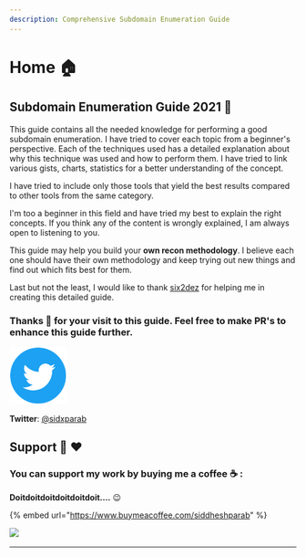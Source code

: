 ```yaml
---
description: Comprehensive Subdomain Enumeration Guide
---
```


# Home 🏠

## Subdomain Enumeration Guide 2021 📖

This guide contains all the needed knowledge for performing a good subdomain enumeration. I have tried to cover each topic from a beginner's perspective. Each of the techniques used has a detailed explanation about why this technique was used and how to perform them. I have tried to link various gists, charts, statistics for a better understanding of the concept.

I have tried to include only those tools that yield the best results compared to other tools from the same category.

I'm too a beginner in this field and have tried my best to explain the right concepts. If you think any of the content is wrongly explained, I am always open to listening to you.

This guide may help you build your **own recon methodology**. I believe each one should have their own methodology and keep trying out new things and find out which fits best for them.

Last but not the least, I would like to thank [six2dez](https://twitter.com/Six2dez1) for helping me in creating this detailed guide.

### **Thanks 🙏** for your visit to this guide. Feel free to make PR's to enhance this guide further.

![](.gitbook/assets/twitter-logo.png)

**Twitter**: [@sidxparab](https://twitter.com/sidxparab)

## Support 🙏 :heart:

### **You can support my work by buying me a coffee** ☕ **:**

**Doitdoitdoitdoitdoitdoit....** 😉

{% embed url="https://www.buymeacoffee.com/siddheshparab" %}

![](https://media.giphy.com/media/TDQOtnWgsBx99cNoyH/giphy.gif)

***
